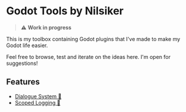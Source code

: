 # Godot Tools by Nilsiker

> ⚠️ **Work in progress**
 
This is my toolbox containing Godot plugins that I've made to make my Godot life easier.

Feel free to browse, test and iterate on the ideas here. I'm open for suggestions!

## Features

* [Dialogue System 💬](addons/DialogueSystem/README.md)
* [Scoped Logging 📝](addons/ScopedLogging/README.md)